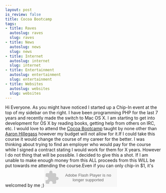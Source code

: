 ```yaml
--- 
layout: post
is_review: false
title: Cocoa Bootcamp
tags: 
- title: Raves
  autoslug: raves
  slug: raves
- title: News
  autoslug: news
  slug: news
- title: Internet
  autoslug: internet
  slug: internet
- title: Entertainment
  autoslug: entertainment
  slug: entertainment
- title: Websites
  autoslug: websites
  slug: websites
---
```

Hi Everyone.  As you might have noticed I started up a Chip-In event at the top of my sidebar on the right.  I have been programming PHP for the last 7 years and recently made the switch to Mac OS X.  I am starting to get into development for OS X by reading books, getting help from others on IRC, etc.  I would love to attend the [Cocoa Bootcamp](http://bignerdranch.com/classes/cocoa.shtml) taught by none other than [Aaron Hillegass](http://www.bignerdranch.com/instructors/hillegass.shtml) however my budget will not allow for it.If I could take this course it would change the course of my career for the better.  I was thinking about trying to find an employer who would pay for the course while I signed a contract stating I would work for them for X years.  However I do not thing that will be possible.  I decided to give this a shot.  If I am unable to make enough money from this ALL proceeds from this WILL be put towards me attending the course.Even if you can only chip-in $1, it's welcomed by me ;)<!--more--><embed type="application/x-shockwave-flash" height="60" flashvars="color_scheme=blue" wmode="transparent" width="234" src="http://widget.chipin.com/widget/id/4211e42859d88ad0" allowscriptaccess="never"></embed>
